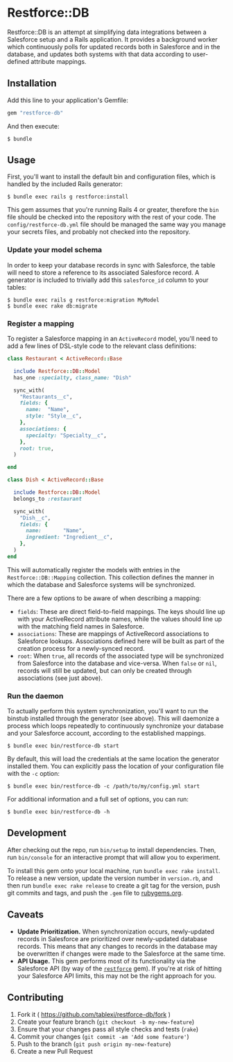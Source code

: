 # Restforce::DB

Restforce::DB is an attempt at simplifying data integrations between a Salesforce setup and a Rails application. It provides a background worker which continuously polls for updated records both in Salesforce and in the database, and updates both systems with that data according to user-defined attribute mappings.

## Installation

Add this line to your application's Gemfile:

```ruby
gem "restforce-db"
```

And then execute:

    $ bundle

## Usage

First, you'll want to install the default bin and configuration files, which is handled by the included Rails generator:

    $ bundle exec rails g restforce:install

This gem assumes that you're running Rails 4 or greater, therefore the `bin` file should be checked into the repository with the rest of your code. The `config/restforce-db.yml` file should be managed the same way you manage your secrets files, and probably not checked into the repository.

### Update your model schema

In order to keep your database records in sync with Salesforce, the table will need to store a reference to its associated Salesforce record. A generator is included to trivially add this `salesforce_id` column to your tables:

    $ bundle exec rails g restforce:migration MyModel
    $ bundle exec rake db:migrate

### Register a mapping

To register a Salesforce mapping in an `ActiveRecord` model, you'll need to add a few lines of DSL-style code to the relevant class definitions:

```ruby
class Restaurant < ActiveRecord::Base

  include Restforce::DB::Model
  has_one :specialty, class_name: "Dish"

  sync_with(
    "Restaurants__c",
    fields: {
      name:  "Name",
      style: "Style__c",
    },
    associations: {
      specialty: "Specialty__c",
    },
    root: true,
  )

end

class Dish < ActiveRecord::Base

  include Restforce::DB::Model
  belongs_to :restaurant

  sync_with(
    "Dish__c",
    fields: {
      name:       "Name",
      ingredient: "Ingredient__c",
    },
  )
end
```

This will automatically register the models with entries in the `Restforce::DB::Mapping` collection. This collection defines the manner in which the database and Salesforce systems will be synchronized.

There are a few options to be aware of when describing a mapping:

- `fields`: These are direct field-to-field mappings. The keys should line up with your ActiveRecord attribute names, while the values should line up with the matching field names in Salesforce.
- `associations`: These are mappings of ActiveRecord associations to Salesforce lookups. Associations defined here will be built as part of the creation process for a newly-synced record. 
- `root`: When `true`, all records of the associated type will be synchronized from Salesforce into the database and vice-versa. When `false` or `nil`, records will still be updated, but can only be created through associations (see just above).

### Run the daemon

To actually perform this system synchronization, you'll want to run the binstub installed through the generator (see above). This will daemonize a process which loops repeatedly to continuously synchronize your database and your Salesforce account, according to the established mappings.

    $ bundle exec bin/restforce-db start

By default, this will load the credentials at the same location the generator installed them. You can explicitly pass the location of your configuration file with the `-c` option:

    $ bundle exec bin/restforce-db -c /path/to/my/config.yml start

For additional information and a full set of options, you can run:

    $ bundle exec bin/restforce-db -h

## Development

After checking out the repo, run `bin/setup` to install dependencies. Then, run `bin/console` for an interactive prompt that will allow you to experiment.

To install this gem onto your local machine, run `bundle exec rake install`. To release a new version, update the version number in `version.rb`, and then run `bundle exec rake release` to create a git tag for the version, push git commits and tags, and push the `.gem` file to [rubygems.org](https://rubygems.org).

## Caveats

- **Update Prioritization.** When synchronization occurs, newly-updated records in Salesforce are prioritized over newly-updated database records. This means that any changes to records in the database may be overwritten if changes were made to the Salesforce at the same time.
- **API Usage.** This gem performs most of its functionality via the Salesforce API (by way of the [`restforce`](https://github.com/ejholmes/restforce) gem). If you're at risk of hitting your Salesforce API limits, this may not be the right approach for you.

## Contributing

1. Fork it ( https://github.com/tablexi/restforce-db/fork )
2. Create your feature branch (`git checkout -b my-new-feature`)
3. Ensure that your changes pass all style checks and tests (`rake`)
4. Commit your changes (`git commit -am 'Add some feature'`)
5. Push to the branch (`git push origin my-new-feature`)
6. Create a new Pull Request

